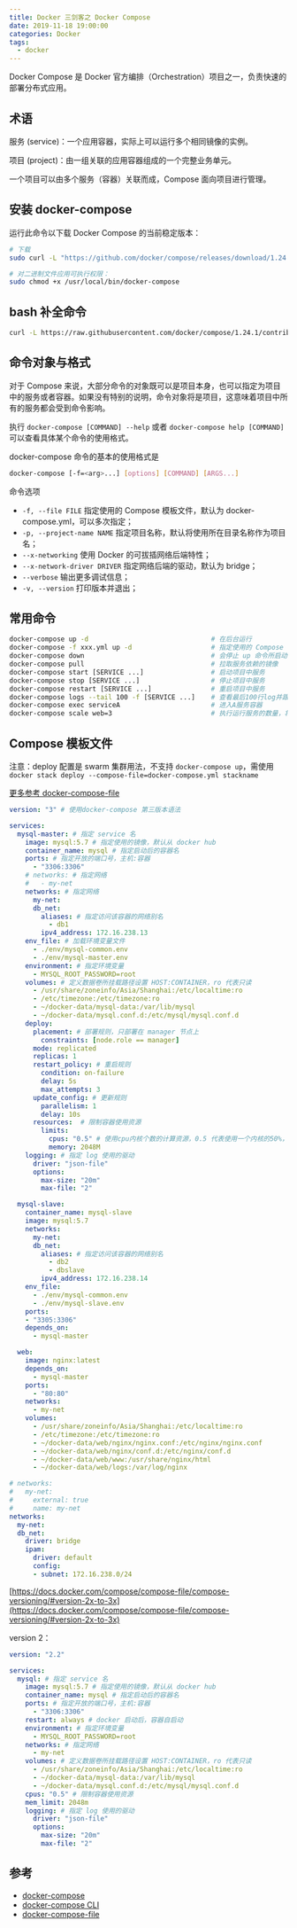 ```yaml
---
title: Docker 三剑客之 Docker Compose
date: 2019-11-18 19:00:00
categories: Docker
tags:
  - docker
---
```


Docker Compose 是 Docker 官方编排（Orchestration）项目之一，负责快速的部署分布式应用。

<!--more-->

## 术语

服务 (service)：一个应用容器，实际上可以运行多个相同镜像的实例。

项目 (project)：由一组关联的应用容器组成的一个完整业务单元。

一个项目可以由多个服务（容器）关联而成，Compose 面向项目进行管理。

## 安装 docker-compose

运行此命令以下载 Docker Compose 的当前稳定版本：

```bash
# 下载
sudo curl -L "https://github.com/docker/compose/releases/download/1.24.1/docker-compose-$(uname -s)-$(uname -m)" -o /usr/local/bin/docker-compose

# 对二进制文件应用可执行权限：
sudo chmod +x /usr/local/bin/docker-compose
```

## bash 补全命令

```bash
curl -L https://raw.githubusercontent.com/docker/compose/1.24.1/contrib/completion/bash/docker-compose > /etc/bash_completion.d/docker-compose
```

## 命令对象与格式

对于 Compose 来说，大部分命令的对象既可以是项目本身，也可以指定为项目中的服务或者容器。如果没有特别的说明，命令对象将是项目，这意味着项目中所有的服务都会受到命令影响。

执行 `docker-compose [COMMAND] --help` 或者 `docker-compose help [COMMAND]` 可以查看具体某个命令的使用格式。

docker-compose 命令的基本的使用格式是

```bash
docker-compose [-f=<arg>...] [options] [COMMAND] [ARGS...]
```

命令选项

- `-f, --file FILE` 指定使用的 Compose 模板文件，默认为 docker-compose.yml，可以多次指定；
- `-p, --project-name NAME` 指定项目名称，默认将使用所在目录名称作为项目名；
- `--x-networking` 使用 Docker 的可拔插网络后端特性；
- `--x-network-driver DRIVER` 指定网络后端的驱动，默认为 bridge；
- `--verbose` 输出更多调试信息；
- `-v, --version` 打印版本并退出；

## 常用命令

```bash
docker-compose up -d                               # 在后台运行
docker-compose -f xxx.yml up -d                    # 指定使用的 Compose 模板文件
docker-compose down                                # 会停止 up 命令所启动的容器，并移除网络, --volumes 移除数据卷
docker-compose pull                                # 拉取服务依赖的镜像
docker-compose start [SERVICE ...]                 # 启动项目中服务
docker-compose stop [SERVICE ...]                  # 停止项目中服务
docker-compose restart [SERVICE ...]               # 重启项目中服务
docker-compose logs --tail 100 -f [SERVICE ...]    # 查看最后100行log并跟随
docker-compose exec serviceA                       # 进入A服务容器
docker-compose scale web=3                         # 执行运行服务的数量，将启动3个容器运行web服务
```

## Compose 模板文件

注意：deploy 配置是 swarm 集群用法，不支持 `docker-compose up`，需使用 `docker stack deploy --compose-file=docker-compose.yml stackname`

[更多参考 docker-compose-file](https://docs.docker.com/compose/compose-file/)

```yaml
version: "3" # 使用docker-compose 第三版本语法

services:
  mysql-master: # 指定 service 名
    image: mysql:5.7 # 指定使用的镜像，默认从 docker hub
    container_name: mysql # 指定启动后的容器名
    ports: # 指定开放的端口号，主机:容器
      - "3306:3306"
    # networks: # 指定网络
    #   - my-net
    networks: # 指定网络
      my-net:
      db_net:
        aliases: # 指定访问该容器的网络别名
          - db1
        ipv4_address: 172.16.238.13
    env_file: # 加载环境变量文件
      - ./env/mysql-common.env
      - ./env/mysql-master.env
    environment: # 指定环境变量
      - MYSQL_ROOT_PASSWORD=root
    volumes: # 定义数据卷所挂载路径设置 HOST:CONTAINER，ro 代表只读
      - /usr/share/zoneinfo/Asia/Shanghai:/etc/localtime:ro
      - /etc/timezone:/etc/timezone:ro
      - ~/docker-data/mysql-data:/var/lib/mysql
      - ~/docker-data/mysql.conf.d:/etc/mysql/mysql.conf.d
    deploy:
      placement: # 部署规则，只部署在 manager 节点上
        constraints: [node.role == manager]
      mode: replicated
      replicas: 1
      restart_policy: # 重启规则
        condition: on-failure
        delay: 5s
        max_attempts: 3
      update_config: # 更新规则
        parallelism: 1
        delay: 10s
      resources:  # 限制容器使用资源
        limits:
          cpus: "0.5" # 使用cpu内核个数的计算资源，0.5 代表使用一个内核的50%，2 代表使用2个内核 100%(跑满就200%)，可以使用 docker stats 查看
          memory: 2048M
    logging: # 指定 log 使用的驱动
      driver: "json-file"
      options:
        max-size: "20m"
        max-file: "2"

  mysql-slave:
    container_name: mysql-slave
    image: mysql:5.7
    networks:
      my-net:
      db_net:
        aliases: # 指定访问该容器的网络别名
          - db2
          - dbslave
        ipv4_address: 172.16.238.14
    env_file:
      - ./env/mysql-common.env
      - ./env/mysql-slave.env
    ports:
    - "3305:3306"
    depends_on:
      - mysql-master

  web:
    image: nginx:latest
    depends_on:
      - mysql-master
    ports:
      - "80:80"
    networks:
      - my-net
    volumes:
      - /usr/share/zoneinfo/Asia/Shanghai:/etc/localtime:ro
      - /etc/timezone:/etc/timezone:ro
      - ~/docker-data/web/nginx/nginx.conf:/etc/nginx/nginx.conf
      - ~/docker-data/web/nginx/conf.d:/etc/nginx/conf.d
      - ~/docker-data/web/www:/usr/share/nginx/html
      - ~/docker-data/web/logs:/var/log/nginx

# networks:
#   my-net:
#     external: true
#     name: my-net
networks:
  my-net:
  db_net:
    driver: bridge
    ipam:
      driver: default
      config:
      - subnet: 172.16.238.0/24
```

[https://docs.docker.com/compose/compose-file/compose-versioning/#version-2x-to-3x](https://docs.docker.com/compose/compose-file/compose-versioning/#version-2x-to-3x)

version 2：

```yaml
version: "2.2"

services:
  mysql: # 指定 service 名
    image: mysql:5.7 # 指定使用的镜像，默认从 docker hub
    container_name: mysql # 指定启动后的容器名
    ports: # 指定开放的端口号，主机:容器
      - "3306:3306"
    restart: always # docker 启动后，容器自启动
    environment: # 指定环境变量
      - MYSQL_ROOT_PASSWORD=root
    networks: # 指定网络
      - my-net
    volumes: # 定义数据卷所挂载路径设置 HOST:CONTAINER，ro 代表只读
      - /usr/share/zoneinfo/Asia/Shanghai:/etc/localtime:ro
      - ~/docker-data/mysql-data:/var/lib/mysql
      - ~/docker-data/mysql.conf.d:/etc/mysql/mysql.conf.d
    cpus: "0.5" # 限制容器使用资源
    mem_limit: 2048m
    logging: # 指定 log 使用的驱动
      driver: "json-file"
      options:
        max-size: "20m"
        max-file: "2"
```

## 参考

- [docker-compose](https://docs.docker.com/compose/install/)
- [docker-compose CLI](https://docs.docker.com/compose/reference/overview/)
- [docker-compose-file](https://docs.docker.com/compose/compose-file/)
